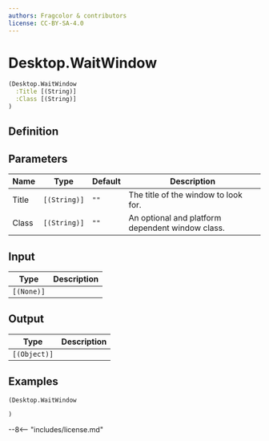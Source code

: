 ```yaml
---
authors: Fragcolor & contributors
license: CC-BY-SA-4.0
---
```



# Desktop.WaitWindow

```clojure
(Desktop.WaitWindow
  :Title [(String)]
  :Class [(String)]
)
```


## Definition




## Parameters

| Name | Type | Default | Description |
|------|------|---------|-------------|
| Title | `[(String)]` | `""` | The title of the window to look for. |
| Class | `[(String)]` | `""` | An optional and platform dependent window class. |


## Input

| Type | Description |
|------|-------------|
| `[(None)]` |  |


## Output

| Type | Description |
|------|-------------|
| `[(Object)]` |  |


## Examples

```clojure
(Desktop.WaitWindow

)
```


--8<-- "includes/license.md"
